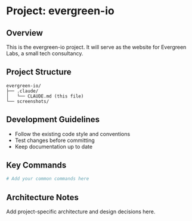 # Project: evergreen-io

## Overview
This is the evergreen-io project. It will serve as the website for Evergreen Labs, a small tech consultancy.

## Project Structure
```
evergreen-io/
├── .claude/
│   └── CLAUDE.md (this file)
└── screenshots/
```

## Development Guidelines
- Follow the existing code style and conventions
- Test changes before committing
- Keep documentation up to date

## Key Commands
```bash
# Add your common commands here
```

## Architecture Notes
Add project-specific architecture and design decisions here.
